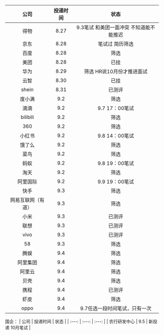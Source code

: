 | 公司 | 投递时间 | 状态 |
| :---: | :---: | :---: |
| 得物 | 8.27 | 9.3笔试 和美团一面冲突 不知道能不能推迟 |
| 京东 | 8.28 | 笔试过 简历筛选 |
| 百度 | 8.28 | 筛选 |
| 美团 | 8.28 | 已挂 |
| 华为 | 8.29 | 筛选 HR说10月份才推进面试 |
| 云智 | 8.30 | 已挂 |
| shein | 8.31 | 已测评 |
| 度小满 | 9.2 | 筛选 |
| 滴滴 | 9.2 | 9.7 17：00笔试 |
| bilibili | 9.2 | 筛选 |
| 360 | 9.2 | 筛选 |
| 小红书 | 9.2 | 9.8 14：00笔试 |
| 饿了么 | 9.2 | 筛选 |
| 菜鸟 | 9.2 | 筛选 |
| 蚂蚁 | 9.2 | 9.8 19：00笔试 |
| 淘天 | 9.2 | 筛选 |
| 阿里国际 | 9.2 | 9.9 19：00笔试 |
| 快手 | 9.3 | 筛选 |
| 网易互联网（有道） | 9.3 | 筛选 |
| 小米 | 9.3 | 已测评 |
| 联想 | 9.3 | 已测评 |
| vivo | 9.3 | 已测评 |
| 58 | 9.3 | 筛选 |
| 腾娱 | 9.4 | 筛选 |
| 阿里集团 | 9.4 | 筛选 |
| 阿里云 | 9.4 | 筛选 |
| 贝壳 | 9.4 | 筛选 |
| 携程 | 9.4 | 已测评 |
| 虾皮 | 9.4 | 筛选 |
| oppo | 9.4 | 9.7任选一段时间笔试，只有一次 |

国企：
| 公司 | 投递时间 | 状态 |
| :---: | :---: | :---: |
| 农行研发中心 | 9.5 | 新投递 10月笔试 |